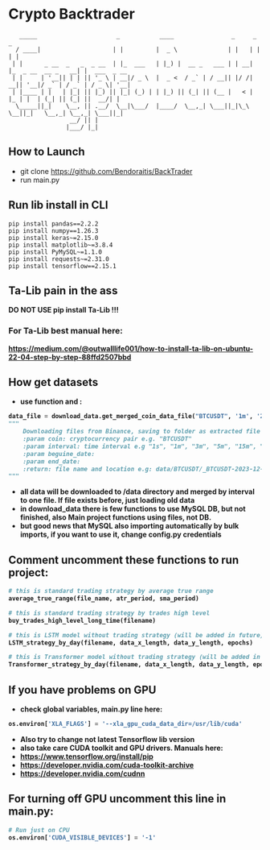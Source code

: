 # Crypto Backtrader
```
   _____                      _           ____                _     _                    _             
  / ____|                    | |         |  _ \              | |   | |                  | |            
 | |      _ __  _   _  _ __  | |_  ___   | |_) |  __ _   ___ | | __| |_  _ __  __ _   __| |  ___  _ __ 
 | |     | '__|| | | || '_ \ | __|/ _ \  |  _ <  / _` | / __|| |/ /| __|| '__|/ _` | / _` | / _ \| '__|
 | |____ | |   | |_| || |_) || |_| (_) | | |_) || (_| || (__ |   < | |_ | |  | (_| || (_| ||  __/| |   
  \_____||_|    \__, || .__/  \__|\___/  |____/  \__,_| \___||_|\_\ \__||_|   \__,_| \__,_| \___||_|   
                 __/ || |                                                                              
                |___/ |_|                                                                              
```

## How to Launch
- git clone https://github.com/Bendoraitis/BackTrader
- run main.py

## Run lib install in CLI
```commandline
pip install pandas==2.2.2
pip install numpy==1.26.3
pip install keras~=2.15.0
pip install matplotlib~=3.8.4
pip install PyMySQL~=1.1.0
pip install requests~=2.31.0
pip install tensorflow==2.15.1
```

## Ta-Lib pain in the ass
<b>DO NOT USE pip install Ta-Lib !!!<b>

### For Ta-Lib best manual here:
https://medium.com/@outwalllife001/how-to-install-ta-lib-on-ubuntu-22-04-step-by-step-88ffd2507bbd 

## How get datasets
- use function and :
```python
data_file = download_data.get_merged_coin_data_file("BTCUSDT", '1m', '2023-10-01', '2023-10-21')
"""
    Downloading files from Binance, saving to folder as extracted file and writing to file in file e.g: data/BTCUSD/_BTCUSDT.csv
    :param coin: cryptocurrency pair e.g. "BTCUSDT"
    :param interval: time interval e.g "1s", "1m", "3m", "5m", "15m", "30m", "1h", "2h", "4h", "6h", "8h", "12h" or "1d"
    :param beguine_date:
    :param end_date:
    :return: file name and location e.g: data/BTCUSDT/_BTCUSDT-2023-12-22-2023-12-23.csv
"""
```
- all data will be downloaded to /data directory and merged by interval to one file. If file exists before, just loading old data
- in download_data there is few functions to use MySQL DB, but not finished, also Main project functions using files, not DB.
- but good news that MySQL also importing automatically by bulk imports, if you want to use it, change config.py credentials 

## Comment uncomment these functions to run project:
```python
# this is standard trading strategy by average true range 
average_true_range(file_name, atr_period, sma_period)
```
```python
# this is standard trading strategy by trades high level
buy_trades_high_level_long_time(filename)
```
```python
# this is LSTM model without trading strategy (will be added in future)
LSTM_strategy_by_day(filename, data_x_length, data_y_length, epochs)
```
```python
# this is Transformer model without trading strategy (will be added in future)
Transformer_strategy_by_day(filename, data_x_length, data_y_length, epochs)
```

## If you have problems on GPU
- check global variables, main.py line here:
```python
os.environ['XLA_FLAGS'] = '--xla_gpu_cuda_data_dir=/usr/lib/cuda'
```
- Also try to change not latest Tensorflow lib version
- also take care CUDA toolkit and GPU drivers. Manuals here:
- https://www.tensorflow.org/install/pip
- https://developer.nvidia.com/cuda-toolkit-archive
- https://developer.nvidia.com/cudnn

## For turning off GPU uncomment this line in main.py: 
```python
# Run just on CPU
os.environ['CUDA_VISIBLE_DEVICES'] = '-1'
```